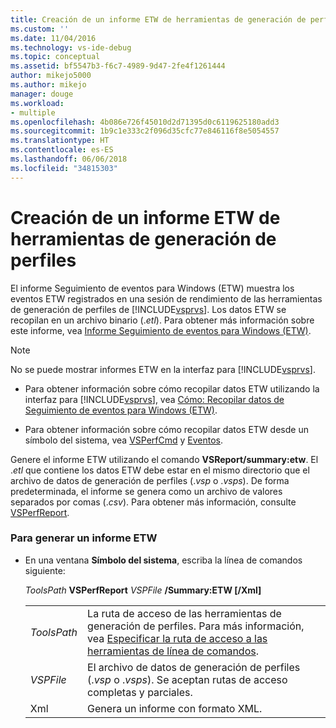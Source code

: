 ```yaml
---
title: Creación de un informe ETW de herramientas de generación de perfiles | Microsoft Docs
ms.custom: ''
ms.date: 11/04/2016
ms.technology: vs-ide-debug
ms.topic: conceptual
ms.assetid: bf5547b3-f6c7-4989-9d47-2fe4f1261444
author: mikejo5000
ms.author: mikejo
manager: douge
ms.workload:
- multiple
ms.openlocfilehash: 4b086e726f45010d2d71395d0c6119625180add3
ms.sourcegitcommit: 1b9c1e333c2f096d35cfc77e846116f8e5054557
ms.translationtype: HT
ms.contentlocale: es-ES
ms.lasthandoff: 06/06/2018
ms.locfileid: "34815303"
---
```

# <a name="how-to-create-a-profiling-tools-etw-report"></a>Creación de un informe ETW de herramientas de generación de perfiles
El informe Seguimiento de eventos para Windows (ETW) muestra los eventos ETW registrados en una sesión de rendimiento de las herramientas de generación de perfiles de [!INCLUDE[vsprvs](../code-quality/includes/vsprvs_md.md)]. Los datos ETW se recopilan en un archivo binario (.*etl*). Para obtener más información sobre este informe, vea [Informe Seguimiento de eventos para Windows (ETW)](../profiling/event-tracing-for-windows-etw-report.md).  
  
> [!NOTE]
>  No se puede mostrar informes ETW en la interfaz para [!INCLUDE[vsprvs](../code-quality/includes/vsprvs_md.md)].  
  
-   Para obtener información sobre cómo recopilar datos ETW utilizando la interfaz para [!INCLUDE[vsprvs](../code-quality/includes/vsprvs_md.md)], vea [Cómo: Recopilar datos de Seguimiento de eventos para Windows (ETW)](../profiling/how-to-collect-event-tracing-for-windows-etw-data.md).  
  
-   Para obtener información sobre cómo recopilar datos ETW desde un símbolo del sistema, vea [VSPerfCmd](../profiling/vsperfcmd.md) y [Eventos](../profiling/events-vsperfcmd.md).  
  
 Genere el informe ETW utilizando el comando **VSReport/summary:etw**. El .*etl* que contiene los datos ETW debe estar en el mismo directorio que el archivo de datos de generación de perfiles (.*vsp* o .*vsps*). De forma predeterminada, el informe se genera como un archivo de valores separados por comas (.*csv*). Para obtener más información, consulte [VSPerfReport](../profiling/vsperfreport.md).  
  
### <a name="to-generate-an-etw-report"></a>Para generar un informe ETW  
  
-   En una ventana **Símbolo del sistema**, escriba la línea de comandos siguiente:  
  
     *ToolsPath* **VSPerfReport** *VSPFile*  **/Summary:ETW [/Xml]**  
  
    |||  
    |-|-|  
    |*ToolsPath*|La ruta de acceso de las herramientas de generación de perfiles. Para más información, vea [Especificar la ruta de acceso a las herramientas de línea de comandos](../profiling/specifying-the-path-to-profiling-tools-command-line-tools.md).|  
    |*VSPFile*|El archivo de datos de generación de perfiles (.*vsp* o .*vsps*). Se aceptan rutas de acceso completas y parciales.|  
    |Xml|Genera un informe con formato XML.|

